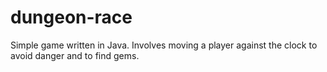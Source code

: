 # dungeon-race
Simple game written in Java. Involves moving a player against the clock to avoid danger and to find gems.
